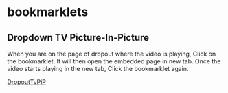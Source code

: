 # bookmarklets

## Dropdown TV Picture-In-Picture
When you are on the page of dropout where the video is playing, Click on the bookmarklet. It will then open the embedded page in new tab. Once the video starts playing in the new tab, Click the bookmarklet again.

[DropoutTvPiP][1]

[1]: http://google.com
